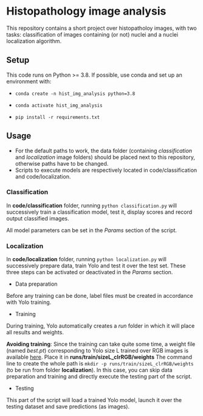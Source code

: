 # Histopathology image analysis
This repository contains a short project over histopatholoy images, with two
tasks: classification of images containing (or not) nuclei and a nuclei localization
algorithm.

## Setup
This code runs on Python >= 3.8. If possible, use conda and set up an
environment with:

- `conda create -n hist_img_analysis python=3.8`

- `conda activate hist_img_analysis`

- `pip install -r requirements.txt`

## Usage

- For the default paths to work, the data folder (containing _classification_ and _localization_ image folders) should be placed next to this repository, otherwise paths have to be changed.
- Scripts to execute models are respectively located in code/classification and
  code/localization.

### Classification

In **code/classification** folder, running `python classification.py` will successively train a classification model, test it, display
scores and record output classified images.

All model parameters can be set in the *Params* section of the script.

### Localization

In **code/localization** folder, running `python localization.py` will successively prepare data, train Yolo and test it over
the test set.
These three steps can be activated or deactivated in the *Params* section.

- Data preparation

Before any training can be done, label files must be created in accordance with Yolo
training.

- Training

During training, Yolo automatically creates a _run_ folder in which it will place
all results and weights.

**Avoiding training**:
Since the training can take quite some time, a weight file (named _best.pt_) corresponding to Yolo
size L trained over RGB images is available [here](https://drive.google.com/file/d/1usxGy7x4s5XRdzY1pvKDUlSZ-sOSok-O/view?usp=sharing).
Place it in **runs/train/sizeL\_clrRGB/weights**
The command line to create the whole path is `mkdir -p runs/train/sizeL_clrRGB/weights` (to be run from folder **localization**).
In this case, you can skip data preparation and training and directly execute
the testing part of the script.

- Testing

This part of the script will load a trained Yolo model, launch it over the testing
dataset and save predictions (as images).
